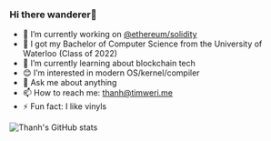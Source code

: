 ### Hi there wanderer👋

- 🔭 I’m currently working on [@ethereum/solidity](https://github.com/ethereum/solidity)
- 🏫 I got my Bachelor of Computer Science from the University of Waterloo (Class of 2022)
- 🌱 I’m currently learning about blockchain tech
- 😊 I’m interested in modern OS/kernel/compiler
- 💬 Ask me about anything
- 📫 How to reach me: thanh@timweri.me
- ⚡ Fun fact: I like vinyls

![Thanh's GitHub stats](https://github-readme-stats.vercel.app/api?username=timweri&count_private=true&theme=dark)
